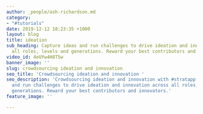 ```yaml
---
author: _people/ash-richardson.md
category:
- "#tutorials"
date: 2019-12-12 18:23:35 +1000
layout: blog
title: ideation
sub_heading: Capture ideas and run challenges to drive ideation and innovation across
  all roles, levels and generations. Reward your best contributors and innovators.
video_id: 4eUYw4H8T5w
banner_image: ''
slug: crowdsourcing ideation and innovation
seo_title: 'Crowdsourcing ideation and innovation '
seo_description: 'Crowdsourcing ideation and innovation with #stratapp. Capture ideas
  and run challenges to drive ideation and innovation across all roles, levels and
  generations. Reward your best contributors and innovators.'
feature_image: ''

---
```

